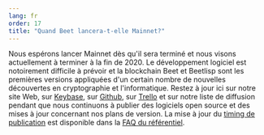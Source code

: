 ```yaml
---
lang: fr
order: 17
title: "Quand Beet lancera-t-elle Mainnet?"
---
```


Nous espérons lancer Mainnet dès qu'il sera terminé et nous visons actuellement à terminer à la fin de 2020. Le développement logiciel est notoirement difficile à prévoir et la blockchain Beet et Beetlisp sont les premières versions appliquées d'un certain nombre de nouvelles découvertes en cryptographie et l'informatique. Restez à jour ici sur notre site Web, sur [Keybase](https://keybase.io/team/beet_network.public), sur [Github](https://github.com/Beet-Network/), sur [Trello](https://trello.com/b/ZuNx7sET/engineering-core) et sur notre liste de diffusion pendant que nous continuons à publier des logiciels open source et des mises à jour concernant nos plans de version. La mise à jour du [timing de publication](https://github.com/Beet-Network/beet-blockchain/wiki/FAQ#when-mainnet) est disponible dans la [FAQ du référentiel](https://github.com/Beet-Network/beet-blockchain/wiki/FAQ).
